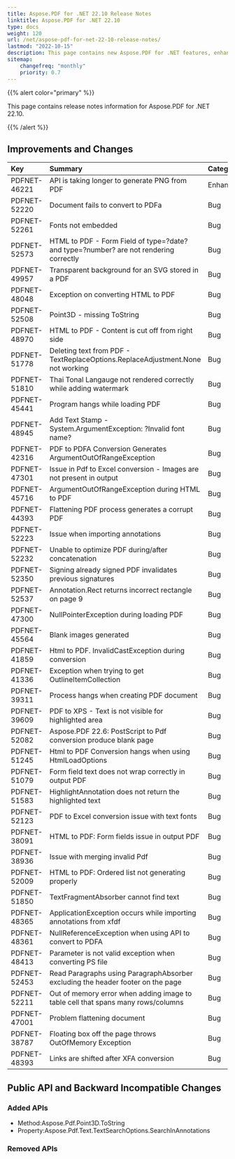 ```yaml
---
title: Aspose.PDF for .NET 22.10 Release Notes
linktitle: Aspose.PDF for .NET 22.10
type: docs
weight: 120
url: /net/aspose-pdf-for-net-22-10-release-notes/
lastmod: "2022-10-15"
description: This page contains new Aspose.PDF for .NET features, enhancement, and bug fixes in 2022, version 22.10.
sitemap:
    changefreq: "monthly"
    priority: 0.7
---
```


{{% alert color="primary" %}}

This page contains release notes information for Aspose.PDF for .NET 22.10.

{{% /alert %}}

## Improvements and Changes

|**Key**|**Summary**|**Category**|
| :- | :- | :- |
|PDFNET-46221|API is taking longer to generate PNG from PDF|Enhancement|
|PDFNET-52220|Document fails to convert to PDFa|Bug|
|PDFNET-52261|Fonts not embedded|Bug|
|PDFNET-52573|HTML to PDF - Form Field of type=?date? and type=?number? are not rendering correctly|Bug|
|PDFNET-49957|Transparent background for an SVG stored in a PDF|Bug|
|PDFNET-48048|Exception on converting HTML to PDF|Bug|
|PDFNET-52508|Point3D - missing ToString|Bug|
|PDFNET-48970|HTML to PDF - Content is cut off from right side|Bug|
|PDFNET-51778|Deleting text from PDF - TextReplaceOptions.ReplaceAdjustment.None not working|Bug|
|PDFNET-51810|Thai Tonal Langauge not rendered correctly while adding watermark|Bug|
|PDFNET-45441|Program hangs while loading PDF|Bug|
|PDFNET-48945|Add Text Stamp - System.ArgumentException: ?Invalid font name?|Bug|
|PDFNET-42316|PDF to PDFA Conversion Generates ArgumentOutOfRangeException|Bug|
|PDFNET-47301|Issue in Pdf to Excel conversion - Images are not present in output|Bug|
|PDFNET-45716|ArgumentOutOfRangeException during HTML to PDF|Bug|
|PDFNET-44393|Flattening PDF process generates a corrupt PDF|Bug|
|PDFNET-52223|Issue when importing annotations|Bug|
|PDFNET-52232|Unable to optimize PDF during/after concatenation|Bug|
|PDFNET-52350|Signing already signed PDF invalidates previous signatures|Bug|
|PDFNET-52537|Annotation.Rect returns incorrect rectangle on page 9|Bug|
|PDFNET-47300|NullPointerException during loading PDF|Bug|
|PDFNET-45564|Blank images generated|Bug|
|PDFNET-41859|Html to PDF. InvalidCastException during conversion|Bug|
|PDFNET-41336|Exception when trying to get OutlineItemCollection|Bug|
|PDFNET-39311|Process hangs when creating PDF document|Bug|
|PDFNET-39609|PDF to XPS - Text is not visible for highlighted area|Bug|
|PDFNET-52082|Aspose.PDF 22.6: PostScript to Pdf conversion produce blank page|Bug|
|PDFNET-51245|Html to PDF Conversion hangs when using HtmlLoadOptions|Bug|
|PDFNET-51079|Form field text does not wrap correctly in output PDF|Bug|
|PDFNET-51583|HighlightAnnotation does not return the highlighted text|Bug|
|PDFNET-52123|PDF to Excel conversion issue with text fonts|Bug|
|PDFNET-38091|HTML to PDF: Form fields issue in output PDF|Bug|
|PDFNET-38936|Issue with merging invalid Pdf|Bug|
|PDFNET-52009|HTML to PDF: Ordered list not generating properly|Bug|
|PDFNET-51850|TextFragmentAbsorber cannot find text|Bug|
|PDFNET-48365|ApplicationException occurs while importing annotations from xfdf|Bug|
|PDFNET-48361|NullReferenceException when using API to convert to PDFA|Bug|
|PDFNET-48413|Parameter is not valid exception when converting PS file|Bug|
|PDFNET-52453|Read Paragraphs using ParagraphAbsorber excluding the header footer on the page|Bug|
|PDFNET-52211|Out of memory error when adding image to table cell that spans many rows/columns|Bug|
|PDFNET-47001|Problem flattening document|Bug|
|PDFNET-38787|Floating box off the page throws OutOfMemory Exception|Bug|
|PDFNET-48393|Links are shifted after XFA conversion|Bug|

## Public API and Backward Incompatible Changes

### Added APIs
 * Method:Aspose.Pdf.Point3D.ToString
 * Property:Aspose.Pdf.Text.TextSearchOptions.SearchInAnnotations

### Removed APIs
